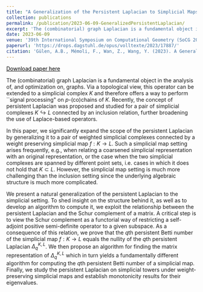 ```yaml
---
title: "A Generalization of the Persistent Laplacian to Simplicial Maps"
collection: publications
permalink: /publication/2023-06-09-GeneralizedPersistentLaplacian/
excerpt: 'The (combinatorial) graph Laplacian is a fundamental object in the analysis of, and optimization on, graphs. Via a topological view, this operator can be extended to a simplicial complex $K$ and therefore offers a way to perform ``signal processing" on $p$-(co)chains of $K$.  Recently, the concept of persistent Laplacian was proposed and studied for a pair of  simplicial complexes $K\hookrightarrow L$ connected by an inclusion relation, further broadening the use of Laplace-based operators. In this paper, we significantly expand the scope of the persistent Laplacian by generalizing it to a pair of weighted simplicial complexes connected by a weight preserving simplicial map $f: K \to L$. Such a simplicial map setting arises frequently, e.g., when relating a coarsened simplicial representation with an original representation, or the case when the two simplicial complexes are spanned by different point sets, i.e. cases in which it does not hold that $K\subset L$.  However, the simplicial map setting is much more challenging than the inclusion setting since the underlying algebraic structure is much more complicated.'
date: 2023-06-09
venue: '39th International Symposium on Computational Geometry (SoCG 2023).'
paperurl: 'https://drops.dagstuhl.de/opus/volltexte/2023/17887/'
citation: 'Gülen, A.B., Mémoli, F., Wan, Z., Wang, Y. (2023). A Generalization of the Persistent Laplacian to Simplicial Maps. 39th International Symposium on Computational Geometry (SoCG 2023).'
---
```


<a href="https://drops.dagstuhl.de/opus/volltexte/2023/17887/" style="color:#000000;">Download paper here</a>

The (combinatorial) graph Laplacian is a fundamental object in the analysis of, and optimization on, graphs. Via a topological view, this operator can be extended to a simplicial complex $K$ and therefore offers a way to perform ``signal processing" on $p$-(co)chains of $K$.  Recently, the concept of persistent Laplacian was proposed and studied for a pair of  simplicial complexes $K\hookrightarrow L$ connected by an inclusion relation, further broadening the use of Laplace-based operators. 
    
In this paper, we significantly expand the scope of the persistent Laplacian by generalizing it to a pair of weighted simplicial complexes connected by a weight preserving simplicial map $f: K \to L$. Such a simplicial map setting arises frequently, e.g., when relating a coarsened simplicial representation with an original representation, or the case when the two simplicial complexes are spanned by different point sets, i.e. cases in which it does not hold that $K\subset L$.  However, the simplicial map setting is much more challenging than the inclusion setting since the underlying algebraic structure is much more complicated.

We present a natural generalization of the persistent Laplacian to the simplicial setting. To shed insight on the structure behind it, as well as to develop an algorithm to compute it, we exploit the relationship between the persistent Laplacian and the Schur complement of a matrix. A critical step is to view the Schur complement as a functorial way of restricting a self-adjoint positive semi-definite operator to a given subspace. As a consequence of this relation, we prove that the $q$th persistent Betti number of the simplicial map $f: K\to L$ equals  the nullity of the $q$th persistent Laplacian $\Delta_q^{K,L}$. We then propose an algorithm for finding the matrix representation of $\Delta_q^{K,L}$ which in turn yields  a fundamentally different algorithm for computing the $q$th persistent Betti number of a simplicial map. Finally, we study the persistent Laplacian on simplicial towers under weight-preserving simplicial maps and establish monotonicity results for their eigenvalues. 

